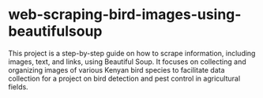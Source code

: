 # web-scraping-bird-images-using-beautifulsoup
This project is a step-by-step guide on how to scrape information, including images, text, and links, using Beautiful Soup. It focuses on collecting and organizing images of various Kenyan bird species to facilitate data collection for a project on bird detection and pest control in agricultural fields.
